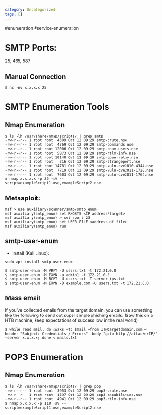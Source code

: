 ```yaml
---
category: Uncategorized
tags: []
---
```

#enumeration #service-enumeration
# SMTP Ports: 

25, 465, 587

## Manual Connection
```
$ nc -nv x.x.x.x 25
```

# SMTP Enumeration Tools

## Nmap Enumeration
```
$ ls -lh /usr/share/nmap/scripts/ | grep smtp
-rw-r--r-- 1 root root  4309 Oct 12 09:29 smtp-brute.nse
-rw-r--r-- 1 root root  4769 Oct 12 09:29 smtp-commands.nse
-rw-r--r-- 1 root root 12006 Oct 12 09:29 smtp-enum-users.nse
-rw-r--r-- 1 root root  5873 Oct 12 09:29 smtp-ntlm-info.nse
-rw-r--r-- 1 root root 10148 Oct 12 09:29 smtp-open-relay.nse
-rw-r--r-- 1 root root   716 Oct 12 09:29 smtp-strangeport.nse
-rw-r--r-- 1 root root 14781 Oct 12 09:29 smtp-vuln-cve2010-4344.nse
-rw-r--r-- 1 root root  7719 Oct 12 09:29 smtp-vuln-cve2011-1720.nse
-rw-r--r-- 1 root root  7603 Oct 12 09:29 smtp-vuln-cve2011-1764.nse
$ nmap x.x.x.x -p 25 -sV --script=exampleScript1.nse,exampleScript2.nse
```

## Metasploit: 

```
msf > use auxiliary/scanner/smtp/smtp_enum 
msf auxiliary(smtp_enum) set RHOSTS <IP address/target>
msf auxiliary(smtp_enum) > set rport 25
msf auxiliary(smtp_enum) set USER_FILE <address of file>
msf auxiliary(smtp_enum) run
```

## smtp-user-enum
 - Install (Kali Linux): 
 ```
sudo apt install smtp-user-enum
```

```
$ smtp-user-enum -M VRFY -U users.txt -t 172.21.0.0
$ smtp-user-enum -M EXPN -u admin1 -t 172.21.0.0
$ smtp-user-enum -M RCPT -U users.txt -T server-ips.txt
$ smtp-user-enum -M EXPN -D example.com -U users.txt -t 172.21.0.0
```

## Mass email

If you've collected emails from the target domain, you can use something like the following to send out super simple phishing emails. (Saw this on a HTB machine, keep expectations of success low in the real world)
```
$ while read mail; do swaks –to $mail –from IT@targetdomain.com –header "Subject: Credentials / Errors" –body "goto http://attackerIP/" –server x.x.x.x; done < mails.txt
```

# POP3 Enumeration

## Nmap Enumeration

```
$ ls -lh /usr/share/nmap/scripts/ | grep pop
-rw-r--r-- 1 root root  3953 Oct 12 09:29 pop3-brute.nse
-rw-r--r-- 1 root root  1397 Oct 12 09:29 pop3-capabilities.nse
-rw-r--r-- 1 root root  4941 Oct 12 09:29 pop3-ntlm-info.nse
$ nmap x.x.x.x -p 110 -sV --script=exampleScript1.nse,exampleScript2.nse
```